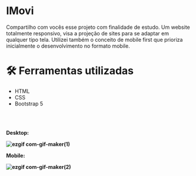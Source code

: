 # IMovi

Compartilho com vocês esse projeto com finalidade de estudo. Um website totalmente responsivo, visa a projeção de sites para se adaptar em qualquer tipo tela. Utilizei também o conceito de mobile first que prioriza inicialmente o desenvolvimento no formato mobile.


# 🛠️ Ferramentas utilizadas

   * HTML
   * CSS
   * Bootstrap 5

   <br/><br/>
   <p><b>Desktop:<b/><p/>

 ![ezgif com-gif-maker(1)](https://user-images.githubusercontent.com/89361754/160244655-f18c9d18-dae3-4b7f-b585-4d9125a5f3d8.gif)

   <p><b>Mobile:<b/><p/>

 ![ezgif com-gif-maker(2)](https://user-images.githubusercontent.com/89361754/160244892-c57d2e42-6835-4d37-911b-169962e1abfc.gif)


